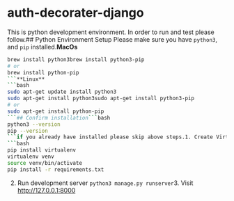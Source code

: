# auth-decorater-django
This is python development environment.
In order to run and test please follow.## Python Environment Setup
Please make sure you have `python3`, and `pip` installed.**MacOs**
```bash
brew install python3brew install python3-pip
# or
brew install python-pip
```**Linux**
```bash
sudo apt-get update install python3
sudo apt-get install python3sudo apt-get install python3-pip
# or
sudo apt-get install python-pip
```## Confirm installation```bash
python3 --version
pip --version
```if you already have installed please skip above steps.1. Create Virtual environment and install requirements by
```bash
pip install virtualenv
virtualenv venv
source venv/bin/activate
pip install -r requirements.txt
```
2. Run development server
`python3 manage.py runserver`3. Visit http://127.0.0.1:8000
